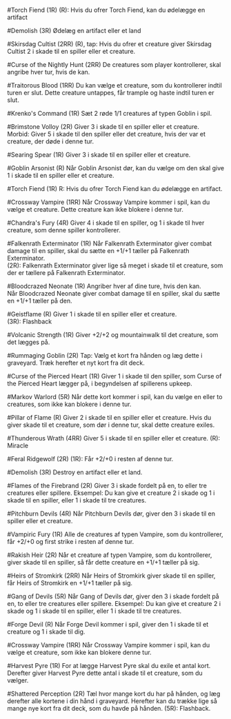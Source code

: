#Torch Fiend (1R)
(R): Hvis du ofrer Torch Fiend, kan du ødelægge en artifact


#Demolish (3R)
Ødelæg en artifact eller et land


#Skirsdag Cultist (2RR)
(R), tap: Hvis du ofrer et creature giver Skirsdag Cultist 2 i skade til en spiller eller et creature.


#Curse of the Nightly Hunt (2RR)
De creatures som player kontrollerer, skal angribe hver tur, hvis de kan.


#Traitorous Blood (1RR)
Du kan vælge et creature, som du kontrollerer indtil turen er slut. Dette creature untappes, får trample og haste indtil turen er slut.


#Krenko's Command (1R)
Sæt 2 røde 1/1 creatures af typen Goblin i spil.


#Brimstone Volloy (2R)
Giver 3 i skade til en spiller eller et creature.  
Morbid: Giver 5 i skade til den spiller eller det creature, hvis der var et creature, der døde i denne tur.


#Searing Spear (1R)
Giver 3 i skade til en spiller eller et creature.


#Goblin Arsonist (R)
Når Goblin Arsonist dør, kan du vælge om den skal give 1 i skade til en spiller eller et creature.


#Torch Fiend (1R)
R: Hvis du ofrer Torch Fiend kan du ødelægge en artifact.


#Crossway Vampire (1RR)
Når Crossway Vampire kommer i spil, kan du vælge et creature. Dette creature kan ikke blokere i denne tur.


#Chandra's Fury (4R)
Giver 4 i skade til en spiller, og 1 i skade til hver creature, som denne spiller kontrollerer.


#Falkenrath Exterminator (1R)
Når Falkenrath Exterminator giver combat damage til en spiller, skal du sætte en +1/+1 tæller på Falkenrath Exterminator.  
(2R): Falkenrath Exterminator giver lige så meget i skade til et creature, som der er tællere på Falkenrath Exterminator.


#Bloodcrazed Neonate (1R)
Angriber hver af dine ture, hvis den kan.  
Når Bloodcrazed Neonate giver combat damage til en spiller, skal du sætte en +1/+1 tæller på den.


#Geistflame (R)
Giver 1 i skade til en spiller eller et creature.  
(3R): Flashback


#Volcanic Strength (1R)
Giver +2/+2 og mountainwalk til det creature, som det lægges på.


#Rummaging Goblin (2R)
Tap: Vælg et kort fra hånden og læg dette i graveyard. Træk herefter et nyt kort fra dit deck.


#Curse of the Pierced Heart (1R)
Giver 1 i skade til den spiller, som Curse of the Pierced Heart lægger på, i begyndelsen af spillerens upkeep.


#Markov Warlord (5R)
Når dette kort kommer i spil, kan du vælge en eller to creatures, som ikke kan blokere i denne tur.


#Pillar of Flame (R)
Giver 2 i skade til en spiller eller et creature. Hvis du giver skade til et creature, som dør i denne tur, skal dette creature exiles.


#Thunderous Wrath (4RR)
Giver 5 i skade til en spiller eller et creature.
(R): Miracle


#Feral Ridgewolf (2R)
(1R): Får +2/+0 i resten af denne tur.


#Demolish (3R)
Destroy en artifact eller et land.


#Flames of the Firebrand (2R)
Giver 3 i skade fordelt på en, to eller tre creatures eller spillere. Eksempel: Du kan give et creature 2 i skade og 1 i skade til en spiller, eller 1 i skade til tre creatures.


#Pitchburn Devils (4R)
Når Pitchburn Devils dør, giver den 3 i skade til en spiller eller et creature.


#Vampiric Fury (1R)
Alle de creatures af typen Vampire, som du kontrollerer, får +2/+0 og first strike i resten af denne tur.


#Rakish Heir (2R)
Når et creature af typen Vampire, som du kontrollerer, giver skade til en spiller, så får dette creature en +1/+1 tæller på sig.


#Heirs of Stromkirk (2RR)
Når Heirs of Stromkirk giver skade til en spiller, får Heirs of Stromkirk en +1/+1 tæller på sig.


#Gang of Devils (5R)
Når Gang of Devils dør, giver den 3 i skade fordelt på en, to eller tre creatures eller spillere. Eksempel: Du kan give et creature 2 i skade og 1 i skade til en spiller, eller 1 i skade til tre creatures.


#Forge Devil (R)
Når Forge Devil kommer i spil, giver den 1 i skade til et creature og 1 i skade til dig.


#Crossway Vampire (1RR)
Når Crossway Vampire kommer i spil, kan du vælge et creature, som ikke kan blokere denne tur.


#Harvest Pyre (1R)
For at lægge Harvest Pyre skal du exile et antal kort. Derefter giver Harvest Pyre dette antal i skade til et creature, som du vælger.


#Shattered Perception (2R)
Tæl hvor mange kort du har på hånden, og læg derefter alle kortene i din hånd i graveyard. Herefter kan du trække lige så mange nye kort fra dit deck, som du havde på hånden.
(5R): Flashback.


